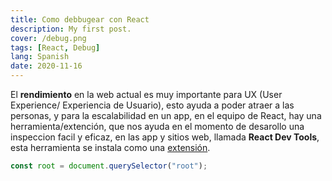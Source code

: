 ```yaml
---
title: Como debbugear con React
description: My first post.
cover: /debug.png
tags: [React, Debug]
lang: Spanish
date: 2020-11-16
---
```


El **rendimiento** en la web actual es muy importante para UX (User Experience/ Experiencia de Usuario), esto ayuda a poder atraer a las personas, y para la escalabilidad en un app, en el equipo de React, hay una herramienta/extención, que nos ayuda en el momento de desarollo una inspeccion facil y eficaz, en las app y sitios web, llamada **React Dev Tools**, esta herramienta se instala como una [extensión](https://chrome.google.com/webstore/detail/react-developer-tools/fmkadmapgofadopljbjfkapdkoienihi?hl=es).

```js:index.js
const root = document.querySelector("root");
```
